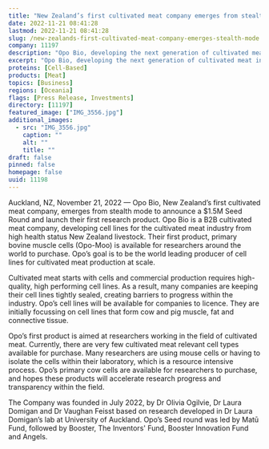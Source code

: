 ```yaml
---
title: "New Zealand’s first cultivated meat company emerges from stealth mode"
date: 2022-11-21 08:41:28
lastmod: 2022-11-21 08:41:28
slug: /new-zealands-first-cultivated-meat-company-emerges-stealth-mode
company: 11197
description: "Opo Bio, developing the next generation of cultivated meat ingredients, emerges from stealth mode to announce a NZ$1.5M Seed capital raise and launch their first product."
excerpt: "Opo Bio, developing the next generation of cultivated meat ingredients, emerges from stealth mode to announce a NZ$1.5M Seed capital raise and launch their first product."
proteins: [Cell-Based]
products: [Meat]
topics: [Business]
regions: [Oceania]
flags: [Press Release, Investments]
directory: [11197]
featured_image: ["IMG_3556.jpg"]
additional_images:
  - src: "IMG_3556.jpg"
    caption: ""
    alt: ""
    title: ""
draft: false
pinned: false
homepage: false
uuid: 11198
---
```

<p>Auckland, NZ, November 21, 2022 — Opo Bio, New Zealand’s first cultivated meat company, emerges from stealth mode to announce a $1.5M Seed Round and launch their first research product. Opo Bio is a B2B cultivated meat company, developing cell lines for the cultivated meat industry from high health status New Zealand livestock. Their first product, primary bovine muscle cells (Opo-Moo) is available for researchers around the world to purchase. Opo’s goal is to be the world leading producer of cell lines for cultivated meat production at scale.</p>
<p>Cultivated meat starts with cells and commercial production requires high-quality, high performing cell lines. As a result, many companies are keeping their cell lines tightly sealed, creating barriers to progress within the industry. Opo’s cell lines will be available for companies to licence. They are initially focussing on cell lines that form cow and pig muscle, fat and connective tissue.</p>
<p>Opo’s first product is aimed at researchers working in the field of cultivated meat. Currently, there are very few cultivated meat relevant cell types available for purchase. Many researchers are using mouse cells or having to isolate the cells within their laboratory, which is a resource intensive process. Opo’s primary cow cells are available for researchers to purchase, and hopes these products will accelerate research progress and transparency within the field.</p>
<p>The Company was founded in July 2022, by Dr Olivia Ogilvie, Dr Laura Domigan and Dr Vaughan Feisst based on research developed in Dr Laura Domigan’s lab at University of Auckland. Opo’s Seed round was led by Matū Fund, followed by Booster, The Inventors' Fund, Booster Innovation Fund and Angels.</p>
